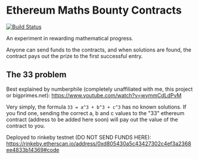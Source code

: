 # Ethereum Maths Bounty Contracts

[![Build Status](https://travis-ci.org/craigmayhew/ethereum-contracts.svg?branch=master)](https://travis-ci.org/craigmayhew/ethereum-contracts)


An experiment in rewarding mathematical progress.

Anyone can send funds to the contracts, and when solutions are found, the contract pays out the prize to the first successful entry.

## The 33 problem

Best explained by numberphile (completely unaffiliated with me, this project or bigprimes.net): https://www.youtube.com/watch?v=wymmCdLdPvM

Very simply, the formula `33 = a^3 + b^3 + c^3` has no known solutions. If you find one, sending the correct a, b and c values to the "33" ethereum contract (address to be added here soon) will pay out the value of the contract to you.

Deployed to rinkeby testnet (DO NOT SEND FUNDS HERE): https://rinkeby.etherscan.io/address/0xd805430a5c43427302c4ef3a2368ee4833b14369#code


